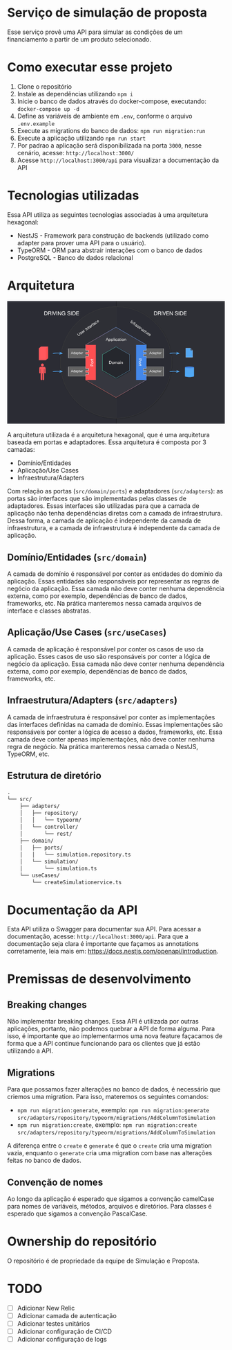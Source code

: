 # Serviço de simulação de proposta

Esse serviço provê uma API para simular as condições de um financiamento a partir de um produto selecionado.

# Como executar esse projeto

1. Clone o repositório
2. Instale as dependências utilizando `npm i`
3. Inicie o banco de dados através do docker-compose, executando: `docker-compose up -d`
4. Define as variáveis de ambiente em `.env`, conforme o arquivo `.env.example`
5. Execute as migrations do banco de dados: `npm run migration:run`
6. Execute a aplicação utilizando `npm run start`
7. Por padrao a aplicação será disponibilizada na porta `3000`, nesse cenário, acesse: `http://localhost:3000/`
8. Acesse `http://localhost:3000/api` para visualizar a documentação da API

# Tecnologias utilizadas

Essa API utiliza as seguintes tecnologias associadas à uma arquitetura hexagonal:

- NestJS - Framework para construção de backends (utilizado como adapter para prover uma API para o usuário).
- TypeORM - ORM para abstrair interações com o banco de dados
- PostgreSQL - Banco de dados relacional

# Arquitetura

![Imagem da arquitetura hexagonal](./docs/hexagonal-architecture-diagram.png)

A arquitetura utilizada é a arquitetura hexagonal, que é uma arquitetura baseada em portas e adaptadores. Essa arquitetura é composta por 3 camadas:   

- Domínio/Entidades
- Aplicação/Use Cases
- Infraestrutura/Adapters

Com relação as portas (`src/domain/ports`) e adaptadores (`src/adapters`): as portas são interfaces que são implementadas pelas classes de adaptadores. Essas interfaces são utilizadas para que a camada de aplicação não tenha dependências diretas com a camada de infraestrutura. Dessa forma, a camada de aplicação é independente da camada de infraestrutura, e a camada de infraestrutura é independente da camada de aplicação.

## Domínio/Entidades (`src/domain`)

A camada de domínio é responsável por conter as entidades do domínio da aplicação. Essas entidades são responsáveis por representar as regras de negócio da aplicação. Essa camada não deve conter nenhuma dependência externa, como por exemplo, dependências de banco de dados, frameworks, etc. Na prática manteremos nessa camada arquivos de interface e classes abstratas.

## Aplicação/Use Cases (`src/useCases`)

A camada de aplicação é responsável por conter os casos de uso da aplicação. Esses casos de uso são responsáveis por conter a lógica de negócio da aplicação. Essa camada não deve conter nenhuma dependência externa, como por exemplo, dependências de banco de dados, frameworks, etc. 

## Infraestrutura/Adapters (`src/adapters`)

A camada de infraestrutura é responsável por conter as implementações das interfaces definidas na camada de domínio. Essas implementações são responsáveis por conter a lógica de acesso a dados, frameworks, etc. Essa camada deve conter apenas implementações, não deve conter nenhuma regra de negócio. Na prática manteremos nessa camada o NestJS, TypeORM, etc.

## Estrutura de diretório

```
.
└── src/
    ├── adapters/
    │   ├── repository/
    │   │   └── typeorm/
    │   └── controller/
    │       └── rest/
    ├── domain/
    │   ├── ports/
    │   │   └── simulation.repository.ts
    │   └── simulation/
    │       └── simulation.ts
    └── useCases/
        └── createSimulationervice.ts
```

# Documentação da API

Esta API utiliza o Swagger para documentar sua API. Para acessar a documentação, acesse: `http://localhost:3000/api`.
Para que a documentação seja clara é importante que façamos as annotations corretamente, leia mais em: https://docs.nestjs.com/openapi/introduction.

# Premissas de desenvolvimento

## Breaking changes
Não implementar breaking changes. Essa API é utilizada por outras aplicações, portanto, não podemos quebrar a API de forma alguma. Para isso, é importante que ao implementarmos uma nova feature façacamos de forma que a API continue funcionando para os clientes que já estão utilizando a API.

## Migrations

Para que possamos fazer alterações no banco de dados, é necessário que criemos uma migration. Para isso, materemos os seguintes comandos:

- `npm run migration:generate`, exemplo: `npm run migration:generate src/adapters/repository/typeorm/migrations/AddColumnToSimulation`
- `npm run migration:create`, exemplo: `npm run migration:create src/adapters/repository/typeorm/migrations/AddColumnToSimulation`

A diferença entre o `create` e `generate` é que o `create` cria uma migration vazia, enquanto o `generate` cria uma migration com base nas alterações feitas no banco de dados.

## Convenção de nomes

Ao longo da aplicação é esperado que sigamos a convenção camelCase para nomes de variáveis, métodos, arquivos e diretórios. Para classes é esperado que sigamos a convenção PascalCase.

# Ownership do repositório

O repositório é de propriedade da equipe de Simulação e Proposta.

# TODO

- [ ] Adicionar New Relic
- [ ] Adicionar camada de autenticação
- [ ] Adicionar testes unitários
- [ ] Adicionar configuração de CI/CD
- [ ] Adicionar configuração de logs
